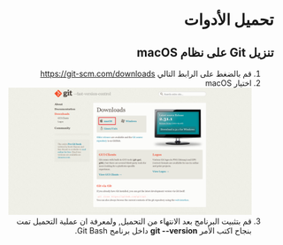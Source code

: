 <div dir="rtl">

# تحميل الأدوات
## تنزيل Git على نظام macOS

1. قم بالضغط على الرابط التالي https://git-scm.com/downloads
2. اختيار macOS ![لم يتم تحميل الصورة بالشكل الصحيح](macOS.PNG)
3. قم بتثبيت البرنامج بعد الانتهاء من التحميل,
 ولمعرفة ان عملية التحميل تمت بنجاح اكتب الأمر **git --version** داخل برنامج Git Bash.

 
</div>
